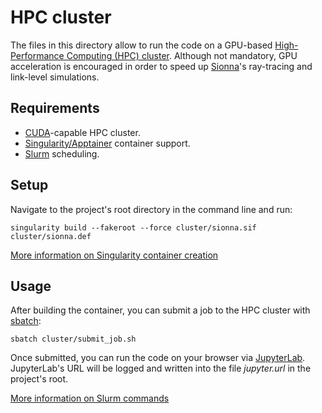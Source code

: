 # HPC cluster

The files in this directory allow to run the code on a GPU-based 
[High-Performance Computing (HPC) cluster](https://www.nvidia.com/en-us/glossary/high-performance-computing/).
Although not mandatory, GPU acceleration is encouraged in order to speed up
[Sionna](https://nvlabs.github.io/sionna/)'s ray-tracing and link-level simulations.

## Requirements

- [CUDA](https://developer.nvidia.com/cuda-zone)-capable HPC cluster.
- [Singularity/Apptainer](https://apptainer.org/) container support.
- [Slurm](https://slurm.schedmd.com/) scheduling.

## Setup

Navigate to the project's root directory in the command line and run:

```shell
singularity build --fakeroot --force cluster/sionna.sif cluster/sionna.def
```

[More information on Singularity container creation](https://docs.sylabs.io/guides/3.0/user-guide/build_a_container.html)

## Usage

After building the container, you can submit a job to the HPC cluster with [sbatch](https://slurm.schedmd.com/sbatch.html):

```shell
sbatch cluster/submit_job.sh
```

Once submitted, you can run the code on your browser
via [JupyterLab](https://jupyterlab.readthedocs.io/).
JupyterLab's URL will be logged and written into the file _jupyter.url_ in the project's root.

[More information on Slurm commands](https://slurm.schedmd.com/quickstart.html#commands)
